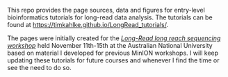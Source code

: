 This repo provides the page sources, data and figures for entry-level bioinformatics tutorials for long-read data analysis. The tutorials can be found at https://timkahlke.github.io/LongRead_tutorials/.

The pages were initially created for the *[Long-Read long reach sequencing workshop](https://cba.anu.edu.au/news-events/long-read-long-reach-sequencing-workshop)* held November 11th-15th at the Australian National University based on material I developed for previous MinION workshops. I will keep updating these tutorials for future courses and whenever I find the time or see the need to do so.

